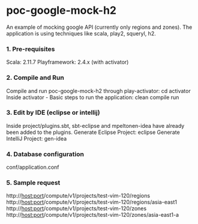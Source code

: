 # poc-google-mock-h2

An example of mocking google API (currently only regions and zones).
The application is using techniques like scala, play2, squeryl, h2.

### 1. Pre-requisites
Scala: 2.11.7
Playframework: 2.4.x (with activator)

### 2. Compile and Run
Compile and run poc-google-mock-h2 through play-activator:
    cd <Root folder of poc-google-mock-h2>
    activator
Inside activator - Basic steps to run the application:
    clean
    compile
    run

### 3. Edit by IDE (eclipse or intellij)
Inside project/plugins.sbt, sbt-eclipse and mpeltonen-idea have already been added to the plugins.
Generate Eclipse Project:
    eclipse
Generate IntelliJ Project:
    gen-idea

### 4. Database configuration
conf/application.conf

### 5. Sample request
http://<host:port>/compute/v1/projects/test-vim-120/regions
http://<host:port>/compute/v1/projects/test-vim-120/regions/asia-east1
http://<host:port>/compute/v1/projects/test-vim-120/zones
http://<host:port>/compute/v1/projects/test-vim-120/zones/asia-east1-a

